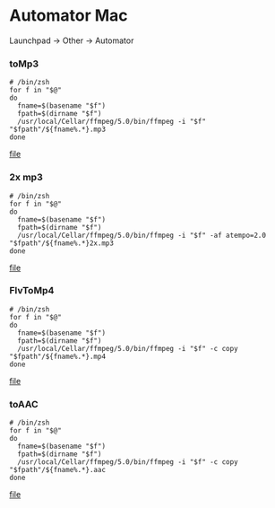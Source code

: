 # Automator Mac

Launchpad -> Other -> Automator

### toMp3

```shell
# /bin/zsh
for f in "$@"
do
  fname=$(basename "$f")
  fpath=$(dirname "$f")
  /usr/local/Cellar/ffmpeg/5.0/bin/ffmpeg -i "$f" "$fpath"/${fname%.*}.mp3
done
```

[file](../files/Automator/)

### 2x mp3

```shell
# /bin/zsh
for f in "$@"
do
  fname=$(basename "$f")
  fpath=$(dirname "$f")
  /usr/local/Cellar/ffmpeg/5.0/bin/ffmpeg -i "$f" -af atempo=2.0 "$fpath"/${fname%.*}2x.mp3
done
```

[file](../files/Automator/)

### FlvToMp4

```shell
# /bin/zsh
for f in "$@"
do
  fname=$(basename "$f")
  fpath=$(dirname "$f")
  /usr/local/Cellar/ffmpeg/5.0/bin/ffmpeg -i "$f" -c copy "$fpath"/${fname%.*}.mp4
done
```

[file](../files/Automator/)

### toAAC

```shell
# /bin/zsh
for f in "$@"
do
  fname=$(basename "$f")
  fpath=$(dirname "$f")
  /usr/local/Cellar/ffmpeg/5.0/bin/ffmpeg -i "$f" -c copy "$fpath"/${fname%.*}.aac
done
```

[file](../files/Automator/)
